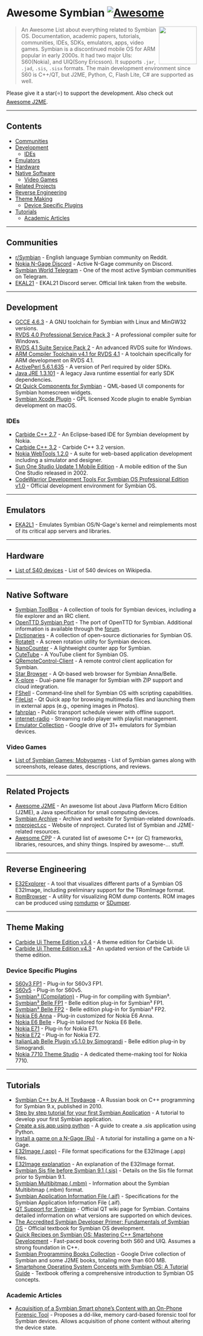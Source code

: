# Awesome Symbian [![Awesome](https://awesome.re/badge.svg)](https://awesome.re)

[<img src="symbian-logo.png" align="right" width="100">](https://en.wikipedia.org/wiki/Symbian)

> An Awesome List about everything related to Symbian OS. Documentation, academic papers, tutorials, communities, IDEs, SDKs, emulators, apps, video games. Symbian is a discontinued mobile OS for ARM popular in early 2000s. It had two major UIs: S60(Nokia), and UIQ(Sony Ericsson). It supports `.jar`, `.jad`, `.sis`, `.sisx` formats. The main development environment since S60 is C++/QT, but J2ME, Python, C, Flash Lite, C# are supported as well. 

Please give it a star(⭐) to support the development. Also check out [Awesome J2ME](https://github.com/hstsethi/awesome-j2me).

---

## Contents

- [Communities](#communities)
- [Development](#development)
   - [IDEs](#ides)
- [Emulators](#emulators)
- [Hardware](#hardware)
- [Native Software](#native-software)
   - [Video Games](#video-games)
- [Related Projects](#related-projects)
- [Reverse Engineering](#reverse-engineering)
- [Theme Making](#theme-making)
   - [Device Specific Plugins](#device-specific-plugins)
- [Tutorials](#tutorials)
    - [Academic Articles](#academic-articles)
---


## Communities

- [r/Symbian](https://reddit.com/r/Symbian) - English language Symbian community on Reddit.
- [Nokia N-Gage Discord](https://discord.gg/dbUzqJ26vs) - Active N-Gage community on Discord.
- [Symbian World Telegram](https://t.me/symbian_world) - One of the most active Symbian communities on Telegram.
- [EKAL21](https://discord.gg/5Bm5SJ9) - EKAL21 Discord server. Official link taken from the website.

---

## Development

- [GCCE 4.6.3](https://mega.nz/#!e0VziSCQ!Lia3quKgmxzlpPDjxB8VGMae-HE4L9b_7wxRxN2MqJ4) - A GNU toolchain for Symbian with Linux and MinGW32 versions.
- [RVDS 4.0 Professional Service Pack 3](https://mega.nz/#!nlk1QZxD!H4N04USb-TE1kQk0K141muqKdbVzMsZDT6HPibZxDFo) - A professional compiler suite for Windows.
- [RVDS 4.1 Suite Service Pack 2](https://mega.nz/#!i5cwESYT!W1nZv0V2ciITLtNsgHeYjeOpLb2rh8NMdUkR5kS7PSY) - An advanced RVDS suite for Windows.
- [ARM Compiler Toolchain v4.1 for RVDS 4.1](https://mega.nz/#!SpdWnTrQ!xo1HufW3pZo7GGPmLWIvXClXTOdo8gobxl9t9wZKeY4) - A toolchain specifically for ARM development on RVDS 4.1.
- [ActivePerl 5.6.1.635](https://mega.nz/#!i182nTbb!SVwZnLumFSdlLOT2erXBn_Rs7akTx9cFG2FQAOMLxWk) - A version of Perl required by older SDKs.
- [Java JRE 1.3.101](http://www.oracle.com/technetwork/java/javasebusiness/downloads/java-archive-downloads-javase13-419413.html) - A legacy Java runtime essential for early SDK dependencies.
- [Qt Quick Components for Symbian](https://github.com/djbozkosz/Symbian-HomeScreen-Widget-QML) - QML-based UI components for Symbian homescreen widgets.
- [Symbian Xcode Plugin](https://web.archive.org/web/20060716125348/http://symbian-xcode-plugin.tigris.org/) - GPL licensed Xcode plugin to enable Symbian development on macOS.

### IDEs

- [Carbide C++ 2.7](https://mega.nz/#!O1MmCZbD!1BqQIOU_jkdolg3GWORzKljYhAq53asfFDGouY8rrHU) - An Eclipse-based IDE for Symbian development by Nokia.
- [Carbide C++ 3.2](https://mega.nz/#!Kt1wkArK!Aylrqj6x7LOw5DxdfJGbEeRK114698t-FuTV3MVzxSA) - Carbide C++ 3.2 version.
- [Nokia WebTools 1.2.0](https://mega.nz/#!yx0VEayA!HBC-cGWVwX_Pymxwb4_YGCt8KmrDxteHZZm2chAHImk) - A suite for web-based application development including a simulator and designer.
- [Sun One Studio Update 1 Mobile Edition](https://mega.nz/#!m0dWARKD!_n9hvxYR8V1HxcrnyMptfDhUcgO3Coo82M_NovgPT7M) - A mobile edition of the Sun One Studio released in 2002.
- [CodeWarrior Development Tools For Symbian OS Professional Edition v1.0](https://archive.org/details/CodeWarriorDevelopmentToolsForSymbianOSProfessionalEdition1.0) - Official development environment for Symbian OS.

---

## Emulators

- [EKA2L1](https://github.com/EKA2L1/EKA2L1) - Emulates Symbian OS/N-Gage's kernel and reimplements most of its critical app servers and libraries.

---

## Hardware

- [List of S40 devices](https://en.m.wikipedia.org/wiki/Category:Series_40_devices) - List of S40 devices on Wikipedia.

---

## Native Software

- [Symbian ToolBox](http://symbian.host-ed.me/) - A collection of tools for Symbian devices, including a file explorer and an IRC client.
- [OpenTTD Symbian Port](http://team.pld-linux.org/~wolf/symbian/) - The port of OpenTTD for Symbian. Additional information is available through the [forum](https://www.tt-forums.net/viewtopic.php?t=65210).
- [Dictionaries](https://github.com/goldendict/goldendict/issues/765) - A collection of open-source dictionaries for Symbian OS.
- [RotateIt](https://github.com/Vitalii17/RotateIt) - A screen rotation utility for Symbian devices.
- [NanoCounter](https://github.com/Vitalii17/NanoCounter) - A lightweight counter app for Symbian.
- [CuteTube](https://github.com/marxoft/cutetube2/) - A YouTube client for Symbian OS.
- [QRemoteControl-Client](https://github.com/strahlex/QRemoteControl-Client) - A remote control client application for Symbian.
- [Star Browser](https://github.com/Allstar12345/Star-Browser-Symbian) - A Qt-based web browser for Symbian Anna/Belle.
- [X-plore](https://github.com/Symbian9/X-plore_free) - Dual-pane file manager for Symbian with ZIP support and cloud integration.
- [FShell](https://github.com/d3ru/FShell) - Command-line shell for Symbian OS with scripting capabilities.
- [FileList](https://github.com/ltomuta/filelist) - Qt Quick app for browsing multimedia files and launching them in external apps (e.g., opening images in Photos).
- [fahrplan](https://github.com/smurfy/fahrplan) - Public transport schedule viewer with offline support.
- [internet-radio](https://github.com/fedor4ever/internet-radio) - Streaming radio player with playlist management.
- [Emulator Collection](https://drive.google.com/drive/folders/176IQoFOp_7xEtOyq8I23iVtctB0_4lam) - Google drive of 31+ emulators for Symbian devices.

### Video Games

- [List of Symbian Games: Mobygames](https://www.mobygames.com/platform/symbian/) - List of Symbian games along with screenshots, release dates, descriptions, and reviews.

---

## Related Projects

- [Awesome J2ME](https://github.com/hstsethi/awesome-j2me) - An awesome list about Java Platform Micro Edition (J2ME), a Java specification for small computing devices.
- [Symbian Archive](https://github.com/mrRosset/Symbian-Archive) - Archive and website for Symbian-related downloads.
- [nnproject.cc](https://nnproject.cc) - Website of nnproject. Curated list of Symbian and J2ME-related resources.
- [Awesome CPP](https://github.com/fffaraz/awesome-cpp) - A curated list of awesome C++ (or C) frameworks, libraries, resources, and shiny things. Inspired by awesome-... stuff.

---

## Reverse Engineering

- [E32Explorer](https://github.com/mrRosset/E32Explorer) - A tool that visualizes different parts of a Symbian OS E32Image, including preliminary support for the TRomImage format.
- [RomBrowser](https://github.com/Florin9doi/rombrowser) - A utility for visualizing ROM dump contents. ROM images can be produced using [romdump](https://github.com/Florin9doi/romdump) or [SDumper](https://github.com/Florin9doi/sdumper).

---

## Theme Making

- [Carbide Ui Theme Edition v3.4](https://mega.nz/#!So9VBYCY!e4VZyrNJQicFCb1Hd4ER2-57Xj8fnu20ppp8FDgGzeM) - A theme edition for Carbide Ui.
- [Carbide Ui Theme Edition v4.3](https://mega.nz/#!XhcU0IjZ!7amA0mLMPBIjH18bM9cq7yiny--L59DYqeRhb8KNB6c) - An updated version of the Carbide Ui theme edition.

### Device Specific Plugins

- [S60v3 FP1](https://mega.nz/#!Pt92jY6Y!VPjnd5y82cvz_Vcb5c97gx5t4feobzwe_pc77UnYQOk) - Plug-in for S60v3 FP1.
- [S60v5](https://mega.nz/#!rx1HRbaa!S9M1JKei94-HuuNU6tc6I83iBgCj8Cxf9LrB-bgTrkE) - Plug-in for S60v5.
- [Symbian³ (Compilation)](https://mega.nz/#!7llQDCrR!a2uoIz09At1lqJzO1_DfmSK9RfRKL0ErFjnRRBAijd8) - Plug-in for compiling with Symbian³.
- [Symbian³ Belle FP1](https://mega.nz/#!7oMlFBjS!ld0TIMRsYAnBNsRDBGotspm8J-9UwUDedO7r8JTQKh8) - Belle edition plug-in for Symbian³ FP1.
- [Symbian³ Belle FP2](https://mega.nz/#!atlw1Rzb!3l6D_uAUGKFhWPIJea27YLM7WyYNrt5HuQh_cOYnim0) - Belle edition plug-in for Symbian³ FP2.
- [Nokia E6 Anna](https://mega.nz/#!r10yTZzD!VG4eTW1nC-QSHlK4IpNBpXFcSlfMcOrb4XQ5LjJtmk4) - Plug-in customized for Nokia E6 Anna.
- [Nokia E6 Belle](https://mega.nz/#!DsMlFSQJ!r6KVqdOyYUO7OPch5kF244GQejAzWsSe1WBdXS6BiPE) - Plug-in tailored for Nokia E6 Belle.
- [Nokia E71](https://mega.nz/#!eh90AQCL!DdYRdIYL4ix9ttaxyGLGon_Z5BBsZ0BtgriBnqQNp8o) - Plug-in for Nokia E71.
- [Nokia E72](https://mega.nz/#!nhMlkT4b!RnctY_Sym1PGZfSBv-L1I2bauB9fGKmf66iRjWKrx_4) - Plug-in for Nokia E72.
- [ItalianLab Belle Plugin v5.1.0 by Simograndi](https://mega.nz/#!i9MgRIaa!JpLk0b6uOO7siIutW01S24H7dXQf9Hg6wcNAZRLoQbo) - Belle edition plug-in by Simograndi.
- [Nokia 7710 Theme Studio](https://mega.nz/#!30UwFK7S!1XMD3vsIMaTXTw78uNp1RBzd690vmpZwhM6aERgXWwI) - A dedicated theme-making tool for Nokia 7710.

---

## Tutorials

- [Symbian C++ by А. Н Труфанов](https://github.com/trufanov-nok/SymbianBook_ru) - A Russian book on C++ programming for Symbian 9.x, published in 2010.
- [Step by step tutorial for your first Symbian Application](https://github.com/sapandiwakar/Symbian-Application-Development-Tutorials) - A tutorial to develop your first Symbian application.
- [Create a sis app using python](http://www.mobilenin.com/pys60/info_standalone_application.htm) - A guide to create a .sis application using Python.
- [Install a game on a N-Gage (Ru)](http://rutracker.org/forum/viewtopic.php?t=329313) - A tutorial for installing a game on a N-Gage.
- [E32Image (.app)](https://web.archive.org/web/20091213034509/http://wiki.forum.nokia.com/index.php/E32Image) - File format specifications for the E32Image (.app) files.
- [E32Image explanation](http://web.archive.org/web/20070616175615/http://www.antonypranata.com/articles/e32fileformat.html) - An explanation of the E32Image format.
- [Symbian Sis file before Symbian 9.1 (.sis)](http://www.thoukydides.webspace.virginmedia.com/sis.html) - Details on the Sis file format prior to Symbian 9.1.
- [Symbian Multibitmap (.mbm)](http://fileformats.archiveteam.org/wiki/EPOC_MBM) - Information about the Symbian Multibitmap (.mbm) format.
- [Symbian Application Information File (.aif)](http://fileformats.archiveteam.org/wiki/EPOC_AIF) - Specifications for the Symbian Application Information File (.aif).
- [QT Support for Symbian](https://wiki.qt.io/Support_for_Symbian) - Official QT wiki page for Symbian. Contains detailed information on what versions are supported on which devices.
- [The Accredited Symbian Developer Primer: Fundamentals of Symbian OS](https://www.wiley.com/en-us/The+Accredited+Symbian+Developer+Primer%3A+Fundamentals+of+Symbian+OS-p-9780470058695) - Official textbook for Symbian OS development.
- [Quick Recipes on Symbian OS: Mastering C++ Smartphone Development](https://www.oreilly.com/library/view/quick-recipes-on/9780470997833/) - Fast-paced book covering both S60 and UIQ. Assumes a strong foundation in C++.
- [Symbian Programming Books Collection](https://drive.google.com/folderview?id=1vbW4hP06DeZvSwAX1MS_p52mNmSJs9iS) - Google Drive collection of Symbian and some J2ME books, totaling more than 600 MB.
- [Smartphone Operating System Concepts with Symbian OS: A Tutorial Guide](https://www.wiley.com/en-us/Smartphone+Operating+System+Concepts+with+Symbian+OS%3A+A+Tutorial+Guide-p-9780470065235) - Textbook offering a comprehensive introduction to Symbian OS concepts.
  
### Academic Articles

 - [Acquisition of a Symbian Smart phone’s Content with an On-Phone Forensic Tool](https://mo.co.za/open/symbianfor.pdf) - Proposes a dd-like, memory card-based forensic tool for Symbian devices. Allows acquisition of phone content without altering the device state.


